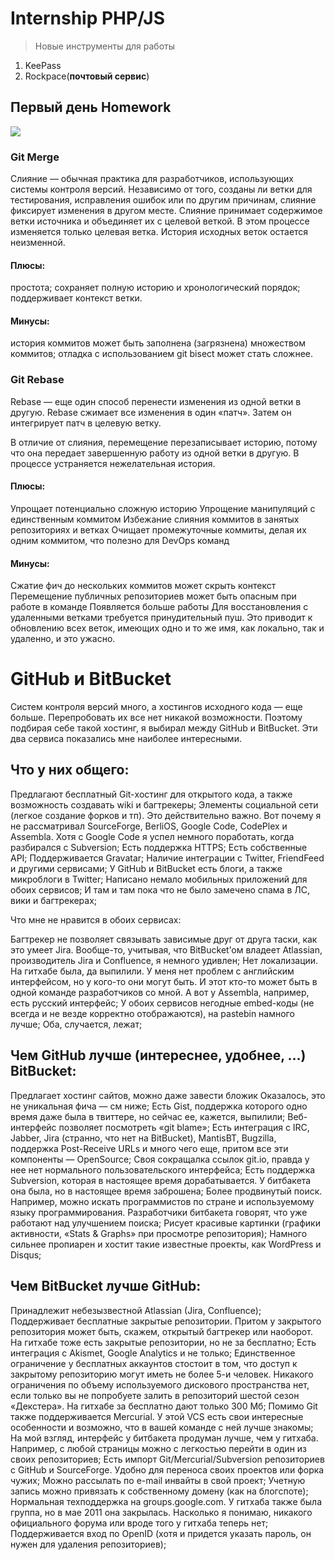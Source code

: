 # Internship PHP/JS 

> Новые инструменты для работы
1.	KeePass 
2.	Rockpace(**почтовый сервис**)

##  Первый день Homework 
![](https://hyperhost.ua/info/storage/uploads/2019/07/Screenshot_2-min.png)
###  Git Merge 

Слияние — обычная практика для разработчиков, использующих системы контроля версий. Независимо от того, созданы ли ветки для тестирования, исправления ошибок или по другим причинам, слияние фиксирует изменения в другом месте. Слияние принимает содержимое ветки источника и объединяет их с целевой веткой. В этом процессе изменяется только целевая ветка. История исходных веток остается неизменной.

#### Плюсы:

простота;
сохраняет полную историю и хронологический порядок;
поддерживает контекст ветки.

#### Минусы: 

история коммитов может быть заполнена (загрязнена) множеством коммитов;
отладка с использованием git bisect может стать сложнее.

### Git Rebase 

Rebase — еще один способ перенести изменения из одной ветки в другую. Rebase сжимает все изменения в один «патч». Затем он интегрирует патч в целевую ветку.

В отличие от слияния, перемещение перезаписывает историю, потому что она передает завершенную работу из одной ветки в другую. В процессе устраняется нежелательная история.

#### Плюсы: 

Упрощает потенциально сложную историю
Упрощение манипуляций с единственным коммитом
Избежание слияния коммитов в занятых репозиториях и ветках
Очищает промежуточные коммиты, делая их одним коммитом, что полезно для DevOps команд

#### Минусы: 

Сжатие фич до нескольких коммитов может скрыть контекст
Перемещение публичных репозиториев может быть опасным при работе в команде
Появляется больше работы
Для восстановления с удаленными ветками требуется принудительный пуш. Это приводит к обновлению всех веток, имеющих одно и то же имя, как локально, так и удаленно, и это ужасно.


# GitHub и BitBucket 

Систем контроля версий много, а хостингов исходного кода — еще больше. Перепробовать их все нет никакой возможности. Поэтому подбирая себе такой хостинг, я выбирал между GitHub и BitBucket. Эти два сервиса показались мне наиболее интересными.

## Что у них общего: 

Предлагают бесплатный Git-хостинг для открытого кода, а также возможность создавать wiki и багтрекеры;
Элементы социальной сети (легкое создание форков и тп). Это действительно важно. Вот почему я не рассматривал SourceForge, BerliOS, Google Code, CodePlex и Assembla. Хотя с Google Code я успел немного поработать, когда разбирался с Subversion;
Есть поддержка HTTPS;
Есть собственные API;
Поддерживается Gravatar;
Наличие интеграции с Twitter, FriendFeed и другими сервисами;
У GitHub и BitBucket есть блоги, а также микроблоги в Twitter;
Написано немало мобильных приложений для обоих сервисов;
И там и там пока что не было замечено спама в ЛС, вики и багтрекерах;

Что мне не нравится в обоих сервисах:

Багтрекер не позволяет связывать зависимые друг от друга таски, как это умеет Jira. Вообще-то, учитывая, что BitBucket’ом владеет Atlassian, производитель Jira и Confluence, я немного удивлен;
Нет локализации. На гитхабе была, да выпилили. У меня нет проблем с английским интерфейсом, но у кого-то они могут быть. И этот кто-то может быть в одной команде разработчиков со мной. А вот у Assembla, например, есть русский интерфейс;
У обоих сервисов негодные embed-коды (не всегда и не везде корректно отображаются), на pastebin намного лучше;
Оба, случается, лежат;

## Чем GitHub лучше (интереснее, удобнее, …) BitBucket: 

Предлагает хостинг сайтов, можно даже завести бложик Оказалось, это не уникальная фича — см ниже;
Есть Gist, поддержка которого одно время даже была в твиттере, но сейчас ее, кажется, выпилили;
Веб-интерфейс позволяет посмотреть «git blame»;
Есть интеграция с IRC, Jabber, Jira (странно, что нет на BitBucket), MantisBT, Bugzilla, поддержка Post-Receive URLs и много чего еще, притом все эти компоненты — OpenSource;
Своя сокращалка ссылок git.io, правда у нее нет нормального пользовательского интерфейса;
Есть поддержка Subversion, которая в настоящее время дорабатывается. У битбакета она была, но в настоящее время заброшена;
Более продвинутый поиск. Например, можно искать программистов по стране и используемому языку программирования. Разработчики битбакета говорят, что уже работают над улучшением поиска;
Рисует красивые картинки (графики активности, «Stats & Graphs» при просмотре репозитория);
Намного сильнее пропиарен и хостит такие известные проекты, как WordPress и Disqus;

## Чем BitBucket лучше GitHub: 

Принадлежит небезызвестной Atlassian (Jira, Confluence);
Поддерживает бесплатные закрытые репозитории. Притом у закрытого репозитория может быть, скажем, открытый багтрекер или наоборот. На гитхабе тоже есть закрытые репозитории, но не за бесплатно;
Есть интеграция с Akismet, Google Analytics и не только;
Единственное ограничение у бесплатных аккаунтов стостоит в том, что доступ к закрытому репозиторию могут иметь не более 5-и человек. Никакого ограничения по объему используемого дискового пространства нет, если только вы не попробуете залить в репозиторий шестой сезон «Декстера». На гитхабе за бесплатно дают только 300 Мб;
Помимо Git также поддерживается Mercurial. У этой VCS есть свои интересные особенности и возможно, что в вашей команде с ней лучше знакомы;
На мой взгляд, интерфейс у битбакета продуман лучше, чем у гитхаба. Например, с любой страницы можно с легкостью перейти в один из своих репозиториев;
Есть импорт Git/Mercurial/Subversion репозиториев с GitHub и SourceForge. Удобно для переноса своих проектов или форка чужих;
Можно рассылать по e-mail инвайты в свой проект;
Учетную запись можно привязать к собственному домену (как на блогспоте);
Нормальная техподдержка на groups.google.com. У гитхаба также была группа, но в мае 2011 она закрылась. Насколько я понимаю, никакого официального форума или вроде того у гитхаба теперь нет;
Поддерживается вход по OpenID (хотя и придется указать пароль, он нужен для удаления репозиториев);